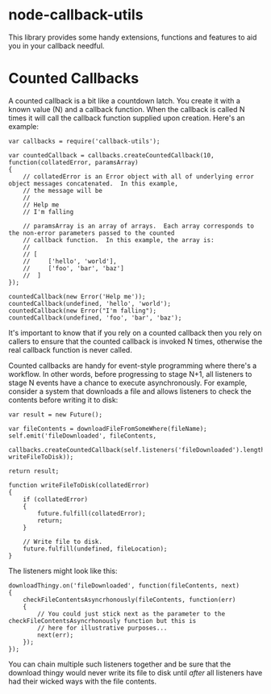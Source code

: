node-callback-utils
===================

This library provides some handy extensions, functions and features to aid you in your callback needful.


Counted Callbacks
=================

A counted callback is a bit like a countdown latch.  You create it with a known value (N) and a callback function.  When
the callback is called N times it will call the callback function supplied upon creation.  Here's an example:

    var callbacks = require('callback-utils');

    var countedCallback = callbacks.createCountedCallback(10, function(collatedError, paramsArray)
    {
        // collatedError is an Error object with all of underlying error object messages concatenated.  In this example,
        // the message will be
        //
        // Help me
        // I'm falling

        // paramsArray is an array of arrays.  Each array corresponds to the non-error parameters passed to the counted
        // callback function.  In this example, the array is:
        //
        // [
        //     ['hello', 'world'],
        //     ['foo', 'bar', 'baz']
        //  ]
    });

    countedCallback(new Error('Help me'));
    countedCallback(undefined, 'hello', 'world');
    countedCallback(new Error("I'm falling");
    countedCallback(undefined, 'foo', 'bar', 'baz');

It's important to know that if you rely on a counted callback then you rely on callers to ensure that the counted callback
is invoked N times, otherwise the real callback function is never called.

Counted callbacks are handy for event-style programming where there's a workflow.  In other words, before progressing
to stage N+1, all listeners to stage N events have a chance to execute asynchronously.  For example, consider a system
that downloads a file and allows listeners to check the contents before writing it to disk:

    var result = new Future();

    var fileContents = downloadFileFromSomeWhere(fileName);
    self.emit('fileDownloaded', fileContents,
              callbacks.createCountedCallback(self.listeners('fileDownloaded').length, writeFileToDisk));

    return result;

    function writeFileToDisk(collatedError)
    {
        if (collatedError)
        {
            future.fulfill(collatedError);
            return;
        }

        // Write file to disk.
        future.fulfill(undefined, fileLocation);
    }

The listeners might look like this:

    downloadThingy.on('fileDownloaded', function(fileContents, next)
    {
        checkFileContentsAsyncrhonously(fileContents, function(err)
        {
            // You could just stick next as the parameter to the checkFileContentsAsyncrhonously function but this is
            // here for illustrative purposes...
            next(err);
        });
    });

You can chain multiple such listeners together and be sure that the download thingy would never write its file to disk
until *after* all listeners have had their wicked ways with the file contents.

